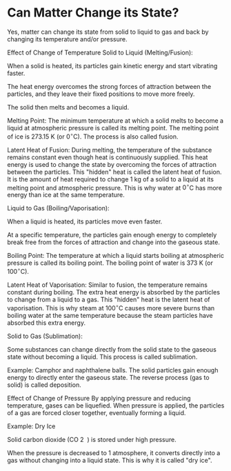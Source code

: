 # Can Matter Change its State?

Yes, matter can change its state from solid to liquid to gas and back by changing its temperature and/or pressure.

Effect of Change of Temperature
Solid to Liquid (Melting/Fusion):

When a solid is heated, its particles gain kinetic energy and start vibrating faster.

The heat energy overcomes the strong forces of attraction between the particles, and they leave their fixed positions to move more freely.

The solid then melts and becomes a liquid.

Melting Point: The minimum temperature at which a solid melts to become a liquid at atmospheric pressure is called its melting point. The melting point of ice is 273.15 K (or $0^{\circ}$C). The process is also called fusion.

Latent Heat of Fusion: During melting, the temperature of the substance remains constant even though heat is continuously supplied. This heat energy is used to change the state by overcoming the forces of attraction between the particles. This "hidden" heat is called the latent heat of fusion. It is the amount of heat required to change 1 kg of a solid to a liquid at its melting point and atmospheric pressure. This is why water at $0^{\circ}$C has more energy than ice at the same temperature.

Liquid to Gas (Boiling/Vaporisation):

When a liquid is heated, its particles move even faster.

At a specific temperature, the particles gain enough energy to completely break free from the forces of attraction and change into the gaseous state.

Boiling Point: The temperature at which a liquid starts boiling at atmospheric pressure is called its boiling point. The boiling point of water is 373 K (or $100^{\circ}$C).

Latent Heat of Vaporisation: Similar to fusion, the temperature remains constant during boiling. The extra heat energy is absorbed by the particles to change from a liquid to a gas. This "hidden" heat is the latent heat of vaporisation. This is why steam at $100^{\circ}$C causes more severe burns than boiling water at the same temperature because the steam particles have absorbed this extra energy.

Solid to Gas (Sublimation):

Some substances can change directly from the solid state to the gaseous state without becoming a liquid. This process is called sublimation.

Example: Camphor and naphthalene balls. The solid particles gain enough energy to directly enter the gaseous state. The reverse process (gas to solid) is called deposition.

Effect of Change of Pressure
By applying pressure and reducing temperature, gases can be liquefied. When pressure is applied, the particles of a gas are forced closer together, eventually forming a liquid.

Example: Dry Ice

Solid carbon dioxide (CO 
2
​
 ) is stored under high pressure.

When the pressure is decreased to 1 atmosphere, it converts directly into a gas without changing into a liquid state. This is why it is called "dry ice".
